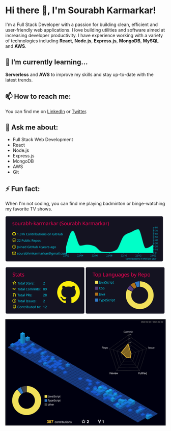 # Hi there 👋, I'm Sourabh Karmarkar!

I'm a Full Stack Developer with a passion for building clean, efficient and user-friendly web applications. I love building utilities and software aimed at increasing developer productivity. I have experience working with a variety of technologies including **React**, **Node.js**, **Express.js**, **MongoDB**, **MySQL** and **AWS**.

## 🌱 I’m currently learning...

**Serverless** and **AWS** to improve my skills and stay up-to-date with the latest trends.

## 📫 How to reach me:

You can find me on [LinkedIn](https://www.linkedin.com/in/sourabh-karmarkar/) or [Twitter](https://twitter.com/sourabh_kmk).

## 💬 Ask me about:

- Full Stack Web Development
- React
- Node.js
- Express.js
- MongoDB
- AWS
- Git

## ⚡ Fun fact:

When I'm not coding, you can find me playing badminton or binge-watching my favorite TV shows.

<p>
  <div align="center" style="display: grid; place-items: center; grid-auto-flow: column; margin-bottom: 1rem;">
    <img src="profile-summary-card-output/2077/0-profile-details.svg" alt="Sublime's custom image"/>
  </div>
</p>
<p>
  <div align="center" style="display: grid; place-items: center; grid-auto-flow: column; margin-bottom: 1rem;">
    <img src="profile-summary-card-output/2077/3-stats.svg" alt="Sublime's custom image"/>
    <img src="profile-summary-card-output/2077/1-repos-per-language.svg" alt="Sublime's custom image"/>
  </div>
</p>
<p>
  <div align="center" style="display: grid; place-items: center; grid-auto-flow: column;">
    <img src="profile-3d-contrib/profile-night-view.svg" alt="Sublime's custom image"/>
  </div>
</p>
